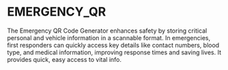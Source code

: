 # EMERGENCY_QR
The Emergency QR Code Generator enhances safety by storing critical personal and vehicle information in a scannable format. In emergencies, first responders can quickly access key details like contact numbers, blood type, and medical information, improving response times and saving lives. It provides quick, easy access to vital info.
